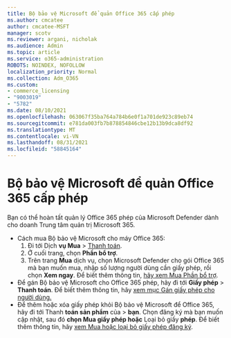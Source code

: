 ```yaml
---
title: Bộ bảo vệ Microsoft để quản Office 365 cấp phép
ms.author: cmcatee
author: cmcatee-MSFT
manager: scotv
ms.reviewer: argani, nicholak
ms.audience: Admin
ms.topic: article
ms.service: o365-administration
ROBOTS: NOINDEX, NOFOLLOW
localization_priority: Normal
ms.collection: Adm_O365
ms.custom:
- commerce_licensing
- "9003019"
- "5782"
ms.date: 08/10/2021
ms.openlocfilehash: 063067f35ba764a784b6e0f1a701de923c89eb74
ms.sourcegitcommit: e781da003fb7b878854846cbe12b13b9dca8df92
ms.translationtype: MT
ms.contentlocale: vi-VN
ms.lasthandoff: 08/31/2021
ms.locfileid: "58845164"
---
```

# <a name="microsoft-defender-for-office-365-license-management"></a>Bộ bảo vệ Microsoft để quản Office 365 cấp phép

Bạn có thể hoàn tất quản lý Office 365 phép của Microsoft Defender dành cho doanh Trung tâm quản trị Microsoft 365.

- Cách mua Bộ bảo vệ Microsoft cho máy Office 365:
    1. Đi tới Dịch **vụ Mua**  >  [Thanh toán](https://go.microsoft.com/fwlink/p/?linkid=868433).
    2. Ở cuối trang, chọn **Phần bổ trợ**.
    3. Trên trang **Mua** dịch vụ, chọn Microsoft Defender cho gói Office 365 mà bạn muốn mua, nhập số lượng người dùng cần giấy phép, rồi chọn **Xem ngay**. Để biết thêm thông tin, [hãy xem Mua Phần bổ trợ](https://docs.microsoft.com/microsoft-365/commerce/buy-or-edit-an-add-on).
- Để gán Bộ bảo vệ Microsoft cho Office 365 phép, hãy đi tới **Giấy phép**  >  **Thanh toán**. Để biết thêm thông tin, hãy [xem mục Gán giấy phép cho người dùng.](https://docs.microsoft.com/microsoft-365/admin/manage/assign-licenses-to-users)
- Để thêm hoặc xóa giấy phép khỏi Bộ bảo vệ Microsoft để Office 365, hãy đi tới Thanh **toán sản phẩm** của  >  **bạn**. Chọn đăng ký mà bạn muốn cập nhật, sau đó **chọn Mua giấy phép hoặc** Loại bỏ giấy **phép**. Để biết thêm thông tin, hãy [xem Mua hoặc loại bỏ giấy phép đăng ký](https://docs.microsoft.com/microsoft-365/commerce/licenses/buy-licenses).